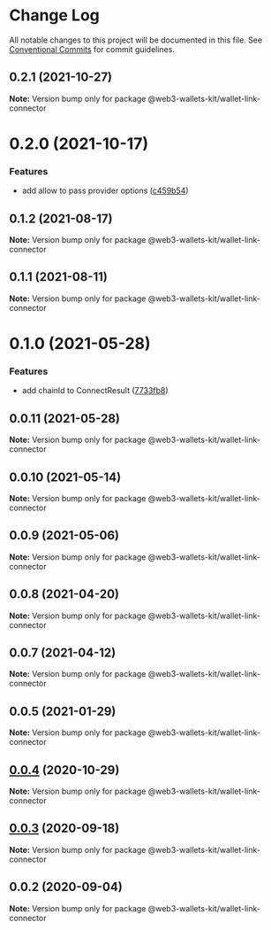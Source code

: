 # Change Log

All notable changes to this project will be documented in this file.
See [Conventional Commits](https://conventionalcommits.org) for commit guidelines.

## 0.2.1 (2021-10-27)

**Note:** Version bump only for package @web3-wallets-kit/wallet-link-connector





# 0.2.0 (2021-10-17)


### Features

* add allow to pass provider options ([c459b54](https://github.com/akropolisio/web3-wallets-kit/commit/c459b54380fa88a13dae0d63a2b23eaa95bc6090))





## 0.1.2 (2021-08-17)

**Note:** Version bump only for package @web3-wallets-kit/wallet-link-connector





## 0.1.1 (2021-08-11)

**Note:** Version bump only for package @web3-wallets-kit/wallet-link-connector





# 0.1.0 (2021-05-28)


### Features

* add chainId to ConnectResult ([7733fb8](https://github.com/akropolisio/web3-wallets-kit/commit/7733fb8badc43fd29b77de972c65772b5013734a))





## 0.0.11 (2021-05-28)

**Note:** Version bump only for package @web3-wallets-kit/wallet-link-connector





## 0.0.10 (2021-05-14)

**Note:** Version bump only for package @web3-wallets-kit/wallet-link-connector





## 0.0.9 (2021-05-06)

**Note:** Version bump only for package @web3-wallets-kit/wallet-link-connector





## 0.0.8 (2021-04-20)

**Note:** Version bump only for package @web3-wallets-kit/wallet-link-connector





## 0.0.7 (2021-04-12)

**Note:** Version bump only for package @web3-wallets-kit/wallet-link-connector





## 0.0.5 (2021-01-29)

**Note:** Version bump only for package @web3-wallets-kit/wallet-link-connector





## [0.0.4](https://github.com/akropolisio/web3-wallets-kit/compare/@web3-wallets-kit/wallet-link-connector@0.0.3...@web3-wallets-kit/wallet-link-connector@0.0.4) (2020-10-29)

**Note:** Version bump only for package @web3-wallets-kit/wallet-link-connector





## [0.0.3](https://github.com/akropolisio/web3-wallets-kit/compare/@web3-wallets-kit/wallet-link-connector@0.0.2...@web3-wallets-kit/wallet-link-connector@0.0.3) (2020-09-18)

**Note:** Version bump only for package @web3-wallets-kit/wallet-link-connector





## 0.0.2 (2020-09-04)

**Note:** Version bump only for package @web3-wallets-kit/wallet-link-connector

